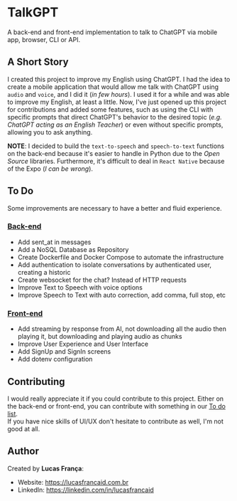 # TalkGPT
A back-end and front-end implementation to talk to ChatGPT via mobile app, browser, CLI or API.

## A Short Story
I created this project to improve my English using ChatGPT. 
I had the idea to create a mobile application that would allow me talk with ChatGPT using `audio` and `voice`, and I did it (_in few hours_). 
I used it for a while and was able to improve my English, at least a little. 
Now, I've just opened up this project for contributions and added some features, such as using the CLI with specific prompts that direct ChatGPT's behavior to the desired topic (_e.g. ChatGPT acting as an English Teacher_) or even without specific prompts, allowing you to ask anything.

**NOTE**: I decided to build the `text-to-speech` and `speech-to-text` functions on the back-end because it's easier to handle in Python due to the _Open Source_ libraries. Furthermore, it's difficult to deal in `React Native` because of the Expo (_I can be wrong_).

## To Do
Some improvements are necessary to have a better and fluid experience.

### [Back-end](./backend/)
* Add sent_at in messages
* Add a NoSQL Database as Repository
* Create Dockerfile and Docker Compose to automate the infrastructure
* Add authentication to isolate conversations by authenticated user, creating a historic
* Create websocket for the chat? Instead of HTTP requests
* Improve Text to Speech with voice options
* Improve Speech to Text with auto correction, add comma, full stop, etc

### [Front-end](./frontend/)
* Add streaming by response from AI, not downloading all the audio then playing it, but downloading and playing audio as chunks
* Improve User Experience and User Interface
* Add SignUp and SignIn screens
* Add dotenv configuration

## Contributing
I would really appreciate it if you could contribute to this project. Either on the back-end or front-end, you can contribute with something in our [To do list](#to-do).  
If you have nice skills of UI/UX don't hesitate to contribute as well, I'm not good at all.

## Author
Created by **Lucas França**:
* Website: https://lucasfrancaid.com.br
* LinkedIn: https://linkedin.com/in/lucasfrancaid
